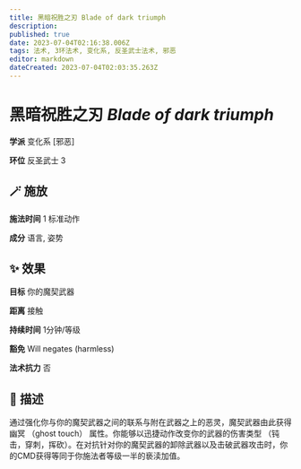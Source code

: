 ```yaml
---
title: 黑暗祝胜之刃 Blade of dark triumph
description: 
published: true
date: 2023-07-04T02:16:38.006Z
tags: 法术, 3环法术, 变化系, 反圣武士法术, 邪恶
editor: markdown
dateCreated: 2023-07-04T02:03:35.263Z
---
```


# **黑暗祝胜之刃** *Blade of dark triumph*

**学派** 变化系 \[邪恶\] 

**环位** 反圣武士 3

## 🪄 施放

**施法时间** 1 标准动作

**成分** 语言, 姿势

## ✨ 效果 

**目标** 你的魔契武器 

**距离** 接触  

**持续时间** 1分钟/等级 

**豁免** Will negates (harmless)

**法术抗力** 否

## 📖 描述

通过强化你与你的魔契武器之间的联系与附在武器之上的恶灵，魔契武器由此获得幽冥 （ghost touch） 属性。你能够以迅捷动作改变你的武器的伤害类型 （钝击，穿刺，挥砍）。在对抗针对你的魔契武器的卸除武器以及击破武器攻击时，你的CMD获得等同于你施法者等级一半的亵渎加值。
    